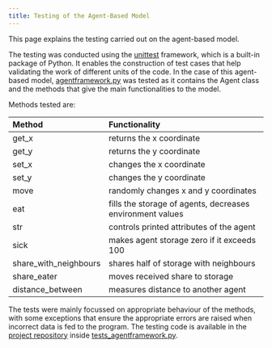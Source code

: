 ```yaml
---
title: Testing of the Agent-Based Model
---
```



This page explains the testing carried out on the agent-based model.

The testing was conducted using the [unittest](https://docs.python.org/3/library/unittest.html) framework, which is a built-in package of Python. It enables the construction of test cases that help validating the work of different units of the code. In the case of this agent-based model, [agentframework.py](https://github.com/simagyari/GEOG5990M/blob/readme/agentframework.py) was tested as it contains the Agent class and the methods that give the main functionalities to the model.

Methods tested are:

| **Method** | **Functionality** |
| :----- | :------------ |
| get_x | returns the x coordinate |
| get_y | returns the y coordinate |
| set_x | changes the x coordinate |
| set_y | changes the y coordinate |
| move | randomly changes x and y coordinates |
| eat | fills the storage of agents, decreases environment values |
| str | controls printed attributes of the agent |
| sick | makes agent storage zero if it exceeds 100 |
| share_with_neighbours | shares half of storage with neighbours |
| share_eater | moves received share to storage |
| distance_between | measures distance to another agent |

The tests were mainly focussed on appropriate behaviour of the methods, with some exceptions that ensure the appropriate errors are raised when incorrect data is fed to the program. The testing code is available in the [project repository](https://www.github.com/simagyari/GEOG5590M) inside [tests_agentframework.py](https://github.com/simagyari/GEOG5990M/blob/readme/tests_agentframework.py).
